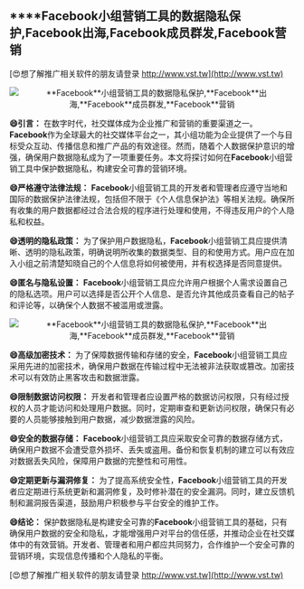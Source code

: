 ## ****Facebook**小组营销工具的数据隐私保护,**Facebook**出海,**Facebook**成员群发,**Facebook**营销**

[😍想了解推广相关软件的朋友请登录 http://www.vst.tw](http://www.vst.tw)

 <center><img src="https://vst.tw/MP4/tuiguang/png/8.png" alt="**Facebook**小组营销工具的数据隐私保护,**Facebook**出海,**Facebook**成员群发,**Facebook**营销"></center>

**😄引言：**
在数字时代，社交媒体成为企业推广和营销的重要渠道之一。**Facebook**作为全球最大的社交媒体平台之一，其小组功能为企业提供了一个与目标受众互动、传播信息和推广产品的有效途径。然而，随着个人数据保护意识的增强，确保用户数据隐私成为了一项重要任务。本文将探讨如何在**Facebook**小组营销工具中保护数据隐私，构建安全可靠的营销环境。

**😄严格遵守法律法规：**
**Facebook**小组营销工具的开发者和管理者应遵守当地和国际的数据保护法律法规，包括但不限于《个人信息保护法》等相关法规。确保所有收集的用户数据都经过合法合规的程序进行处理和使用，不得违反用户的个人隐私和权益。

**😄透明的隐私政策：**
为了保护用户数据隐私，**Facebook**小组营销工具应提供清晰、透明的隐私政策，明确说明所收集的数据类型、目的和使用方式。用户应在加入小组之前清楚知晓自己的个人信息将如何被使用，并有权选择是否同意提供。

**😄匿名与隐私设置：**
**Facebook**小组营销工具应允许用户根据个人需求设置自己的隐私选项。用户可以选择是否公开个人信息、是否允许其他成员查看自己的帖子和评论等，以确保个人数据不被滥用或泄露。

 <center><img src="https://vst.tw/MP4/tuiguang/png/7.png" alt="**Facebook**小组营销工具的数据隐私保护,**Facebook**出海,**Facebook**成员群发,**Facebook**营销"></center>

**😄高级加密技术：**
为了保障数据传输和存储的安全，**Facebook**小组营销工具应采用先进的加密技术，确保用户数据在传输过程中无法被非法获取或篡改。加密技术可以有效防止黑客攻击和数据泄露。

**😄限制数据访问权限：**
开发者和管理者应设置严格的数据访问权限，只有经过授权的人员才能访问和处理用户数据。同时，定期审查和更新访问权限，确保只有必要的人员能够接触到用户数据，减少数据泄露的风险。

**😄安全的数据存储：**
**Facebook**小组营销工具应采取安全可靠的数据存储方式，确保用户数据不会遭受意外损坏、丢失或盗用。备份和恢复机制的建立可以有效应对数据丢失风险，保障用户数据的完整性和可用性。

**😄定期更新与漏洞修复：**
为了提高系统安全性，**Facebook**小组营销工具的开发者应定期进行系统更新和漏洞修复，及时修补潜在的安全漏洞。同时，建立反馈机制和漏洞报告渠道，鼓励用户积极参与平台安全的维护工作。

**😄结论：**
保护数据隐私是构建安全可靠的**Facebook**小组营销工具的基础，只有确保用户数据的安全和隐私，才能增强用户对平台的信任感，并推动企业在社交媒体中的有效营销。开发者、管理者和用户都应共同努力，合作维护一个安全可靠的营销环境，实现信息传播和个人隐私的平衡。

[😍想了解推广相关软件的朋友请登录 http://www.vst.tw](http://www.vst.tw)



